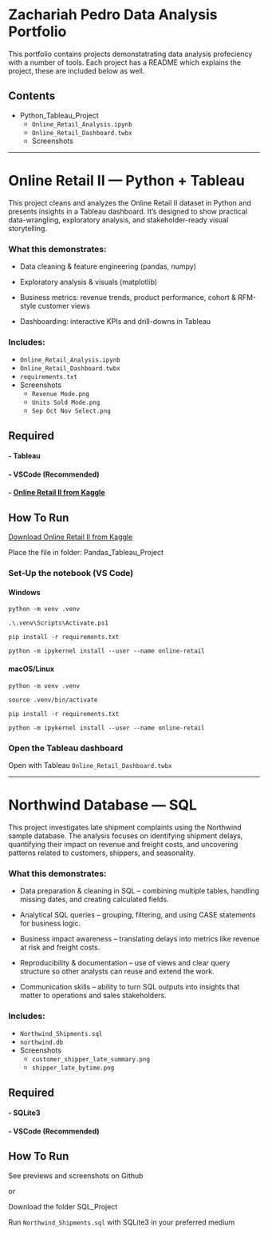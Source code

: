 # Zachariah Pedro Data Analysis Portfolio
This portfolio contains projects demonstatrating data analysis profeciency with a number of tools. Each project has a README which explains the project, these are included below as well. 


## Contents
- Python_Tableau_Project
  - `Online_Retail_Analysis.ipynb`
  - `Online_Retail_Dashboard.twbx`
  - Screenshots
---
# Online Retail II — Python + Tableau

This project cleans and analyzes the Online Retail II dataset in Python and presents insights in 
a Tableau dashboard. It’s designed to show practical data-wrangling, exploratory analysis, and 
stakeholder-ready visual storytelling.



### What this demonstrates:

- Data cleaning & feature engineering (pandas, numpy)

- Exploratory analysis & visuals (matplotlib)

- Business metrics: revenue trends, product performance, cohort & RFM-style customer views

- Dashboarding: interactive KPIs and drill-downs in Tableau



### Includes:
- `Online_Retail_Analysis.ipynb`
- `Online_Retail_Dashboard.twbx`
- `requirements.txt`
- Screenshots
	- `Revenue Mode.png`
	- `Units Sold Mode.png`
	- `Sep Oct Nov Select.png`

## Required 
#### - Tableau
#### - VSCode (Recommended)
#### - [Online Retail II from Kaggle](https://www.kaggle.com/datasets/lakshmi25npathi/online-retail-dataset)

## How To Run


  [Download Online Retail II from Kaggle](https://www.kaggle.com/datasets/lakshmi25npathi/online-retail-dataset)

  Place the file in folder: Pandas_Tableau_Project



### Set-Up the notebook (VS Code)


#### Windows

    python -m venv .venv

    .\.venv\Scripts\Activate.ps1

    pip install -r requirements.txt

    python -m ipykernel install --user --name online-retail

 

#### macOS/Linux

    python -m venv .venv

    source .venv/bin/activate

    pip install -r requirements.txt

    python -m ipykernel install --user --name online-retail



### Open the Tableau dashboard

   Open with Tableau `Online_Retail_Dashboard.twbx` 

---


# Northwind Database — SQL

This project investigates late shipment complaints using the Northwind sample database. The analysis focuses on identifying shipment delays, quantifying their impact on revenue and freight costs, and uncovering patterns related to customers, shippers, and seasonality.



### What this demonstrates:

- Data preparation & cleaning in SQL – combining multiple tables, handling missing dates, and creating calculated fields.

- Analytical SQL queries – grouping, filtering, and using CASE statements for business logic.

- Business impact awareness – translating delays into metrics like revenue at risk and freight costs.

- Reproducibility & documentation – use of views and clear query structure so other analysts can reuse and extend the work.

- Communication skills – ability to turn SQL outputs into insights that matter to operations and sales stakeholders.



### Includes:
- `Northwind_Shipments.sql`
- `northwind.db`
- Screenshots
	- `customer_shipper_late_summary.png`
	- `shipper_late_bytime.png`

## Required 
#### - SQLite3
#### - VSCode (Recommended)

## How To Run

  See previews and screenshots on Github

  or

  Download the folder SQL_Project

  Run `Northwind_Shipments.sql` with SQLite3 in your preferred medium

